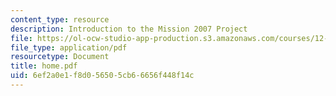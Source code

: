 ```yaml
---
content_type: resource
description: Introduction to the Mission 2007 Project
file: https://ol-ocw-studio-app-production.s3.amazonaws.com/courses/12-000-solving-complex-problems-fall-2003/6ef2a0e1f8d056505cb66656f448f14c_home.pdf
file_type: application/pdf
resourcetype: Document
title: home.pdf
uid: 6ef2a0e1-f8d0-5650-5cb6-6656f448f14c
---
```

